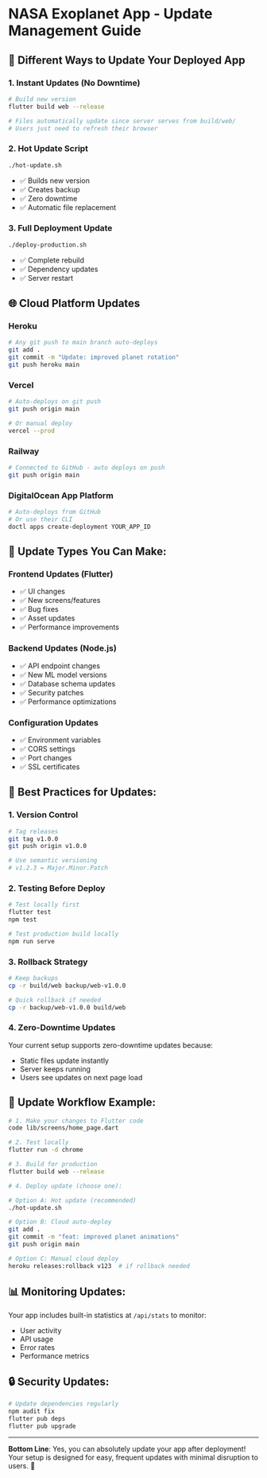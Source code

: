 # NASA Exoplanet App - Update Management Guide

## 🔄 Different Ways to Update Your Deployed App

### 1. **Instant Updates (No Downtime)**
```bash
# Build new version
flutter build web --release

# Files automatically update since server serves from build/web/
# Users just need to refresh their browser
```

### 2. **Hot Update Script**
```bash
./hot-update.sh
```
- ✅ Builds new version
- ✅ Creates backup
- ✅ Zero downtime
- ✅ Automatic file replacement

### 3. **Full Deployment Update**
```bash
./deploy-production.sh
```
- ✅ Complete rebuild
- ✅ Dependency updates
- ✅ Server restart

## 🌐 **Cloud Platform Updates**

### **Heroku**
```bash
# Any git push to main branch auto-deploys
git add .
git commit -m "Update: improved planet rotation"
git push heroku main
```

### **Vercel**
```bash
# Auto-deploys on git push
git push origin main

# Or manual deploy
vercel --prod
```

### **Railway**
```bash
# Connected to GitHub - auto deploys on push
git push origin main
```

### **DigitalOcean App Platform**
```bash
# Auto-deploys from GitHub
# Or use their CLI
doctl apps create-deployment YOUR_APP_ID
```

## 📱 **Update Types You Can Make:**

### **Frontend Updates (Flutter)**
- ✅ UI changes
- ✅ New screens/features  
- ✅ Bug fixes
- ✅ Asset updates
- ✅ Performance improvements

### **Backend Updates (Node.js)**
- ✅ API endpoint changes
- ✅ New ML model versions
- ✅ Database schema updates
- ✅ Security patches
- ✅ Performance optimizations

### **Configuration Updates**
- ✅ Environment variables
- ✅ CORS settings
- ✅ Port changes
- ✅ SSL certificates

## 🚀 **Best Practices for Updates:**

### **1. Version Control**
```bash
# Tag releases
git tag v1.0.0
git push origin v1.0.0

# Use semantic versioning
# v1.2.3 = Major.Minor.Patch
```

### **2. Testing Before Deploy**
```bash
# Test locally first
flutter test
npm test

# Test production build locally
npm run serve
```

### **3. Rollback Strategy**
```bash
# Keep backups
cp -r build/web backup/web-v1.0.0

# Quick rollback if needed
cp -r backup/web-v1.0.0 build/web
```

### **4. Zero-Downtime Updates**
Your current setup supports zero-downtime updates because:
- Static files update instantly
- Server keeps running
- Users see updates on next page load

## 🔧 **Update Workflow Example:**

```bash
# 1. Make your changes to Flutter code
code lib/screens/home_page.dart

# 2. Test locally
flutter run -d chrome

# 3. Build for production  
flutter build web --release

# 4. Deploy update (choose one):

# Option A: Hot update (recommended)
./hot-update.sh

# Option B: Cloud auto-deploy
git add .
git commit -m "feat: improved planet animations"
git push origin main

# Option C: Manual cloud deploy
heroku releases:rollback v123  # if rollback needed
```

## 📊 **Monitoring Updates:**

Your app includes built-in statistics at `/api/stats` to monitor:
- User activity
- API usage
- Error rates
- Performance metrics

## 🔒 **Security Updates:**

```bash
# Update dependencies regularly
npm audit fix
flutter pub deps
flutter pub upgrade
```

---

**Bottom Line**: Yes, you can absolutely update your app after deployment! Your setup is designed for easy, frequent updates with minimal disruption to users. 🚀